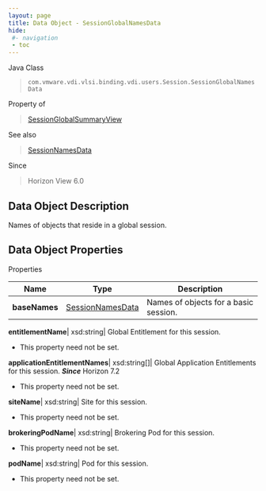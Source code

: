 ```yaml
---
layout: page
title: Data Object - SessionGlobalNamesData
hide:
 #- navigation
 - toc
---
```






Java Class  
> `com.vmware.vdi.vlsi.binding.vdi.users.Session.SessionGlobalNamesData`

Property of  
> [SessionGlobalSummaryView](vdi.users.Session.SessionGlobalSummaryView.md#field_detail)

See also  
> [SessionNamesData](vdi.users.Session.SessionNamesData.md)

Since  
> Horizon View 6.0


## Data Object Description 

Names of objects that reside in a global session. 

## Data Object Properties

Properties

Name |  Type |  Description   
---|---|---  
**baseNames**| [SessionNamesData](vdi.users.Session.SessionNamesData.md)|  Names of objects for a basic session.   
  
**entitlementName**|  xsd:string|  Global Entitlement for this session.   


 * This property need not be set.

  
**applicationEntitlementNames**|  xsd:string[]|  Global Application Entitlements for this session.  **_Since_** Horizon 7.2  


 * This property need not be set.

  
**siteName**|  xsd:string|  Site for this session.   


 * This property need not be set.

  
**brokeringPodName**|  xsd:string|  Brokering Pod for this session.   


 * This property need not be set.

  
**podName**|  xsd:string|  Pod for this session.   


 * This property need not be set.

  
  

  

